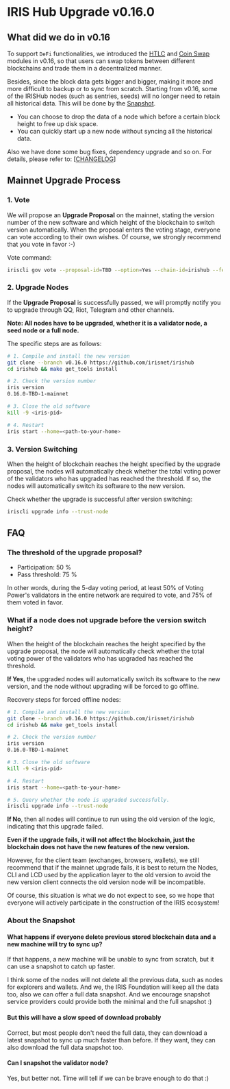 # IRIS Hub Upgrade v0.16.0

## What did we do in v0.16

To support `DeFi` functionalities, we introduced the [HTLC](https://stage.irisnet.org/docs/features/htlc.html) and [Coin Swap](https://stage.irisnet.org/docs/features/coinswap.html) modules in v0.16, so that users can swap tokens between different blockchains and trade them in a decentralized manner.

Besides, since the block data gets bigger and bigger, making it more and more difficult to backup or to sync from scratch. Starting from v0.16, some of the IRISHub nodes (such as sentries, seeds) will no longer need to retain all historical data. This will be done by the [Snapshot](https://stage.irisnet.org/docs/daemon/snapshot.html).

- You can choose to drop the data of a node which before a certain block height to free up disk space.
- You can quickly start up a new node without syncing all the historical data.

Also we have done some bug fixes, dependency upgrade and so on. For details, please refer to: [[CHANGELOG](https://github.com/irisnet/irishub/blob/v0.16.0/CHANGELOG.md#0160)]

## Mainnet Upgrade Process

### 1. Vote

We will propose an **Upgrade Proposal** on the mainnet, stating the version number of the new software and which height of the blockchain to switch version automatically. When the proposal enters the voting stage, everyone can vote according to their own wishes. Of course, we strongly recommend that you vote in favor :-)

Vote command:

```bash
iriscli gov vote --proposal-id=TBD --option=Yes --chain-id=irishub --fee=0.3iris --from=<key-name>
```

### 2. Upgrade Nodes

If the  **Upgrade Proposal**  is successfully passed, we will promptly notify you to upgrade through QQ, Riot, Telegram and other channels.

**Note: All nodes have to be upgraded, whether it is a validator node, a seed node or a full node.**

The specific steps are as follows:

```bash
# 1. Compile and install the new version
git clone --branch v0.16.0 https://github.com/irisnet/irishub
cd irishub && make get_tools install

# 2. Check the version number
iris version
0.16.0-TBD-1-mainnet

# 3. Close the old software
kill -9 <iris-pid>

# 4. Restart
iris start --home=<path-to-your-home>
```

### 3. Version Switching

When the height of blockchain reaches the height specified by the upgrade proposal, the nodes will automatically check whether the total voting power of the validators who has upgraded has reached the threshold. If so, the nodes will automatically switch its software to the new version.

Check whether the upgrade is successful after version switching:

```bash
iriscli upgrade info --trust-node
```

## FAQ

### The threshold of the upgrade proposal?

- Participation: 50 %
- Pass threshold: 75 %

In other words, during the 5-day voting period, at least 50% of Voting Power's validators in the entire network are required to vote, and 75% of them voted in favor.

### What if a node does not upgrade before the version switch height?

When the height of the blockchain reaches the height specified by the upgrade proposal, the node will automatically check whether the total voting power of the validators who has upgraded has reached the threshold.

**If Yes**, the upgraded nodes will automatically switch its software to the new version, and the node without upgrading will be forced to go offline.

Recovery steps for forced offline nodes:

```bash
# 1. Compile and install the new version
git clone --branch v0.16.0 https://github.com/irisnet/irishub
cd irishub && make get_tools install

# 2. Check the version number
iris version
0.16.0-TBD-1-mainnet

# 3. Close the old software
kill -9 <iris-pid>

# 4. Restart
iris start --home=<path-to-your-home>

# 5. Query whether the node is upgraded successfully.
iriscli upgrade info --trust-node
```

**If No**, then all nodes will continue to run using the old version of the logic, indicating that this upgrade failed.

**Even if the upgrade fails, it will not affect the blockchain, just the blockchain does not have the new features of the new version.**

However, for the client team (exchanges, browsers, wallets), we still recommend that if the mainnet upgrade fails, it is best to return the Nodes, CLI and LCD used by the application layer to the old version to avoid the new version client connects the old version node will be incompatible.

Of course, this situation is what we do not expect to see, so we hope that everyone will actively participate in the construction of the IRIS ecosystem!

### About the Snapshot

#### What happens if everyone delete previous stored blockchain data and a new machine will try to sync up?

If that happens, a new machine will be unable to sync from scratch, but it can use a snapshot to catch up faster.

I think some of the nodes will not delete all the previous data, such as nodes for explorers and wallets. And we, the IRIS Foundation will keep all the data too, also we can offer a full data snapshot. And we encourage snapshot service providers could provide both the minimal and the full snapshot :)

#### But this will have a slow speed of download probably

Correct, but most people don't need the full data, they can download a latest snapshot to sync up much faster than before. If they want, they can also download the full data snapshot too.

#### Can I snapshot the validator node?

Yes, but better not. Time will tell if we can be brave enough to do that :)
